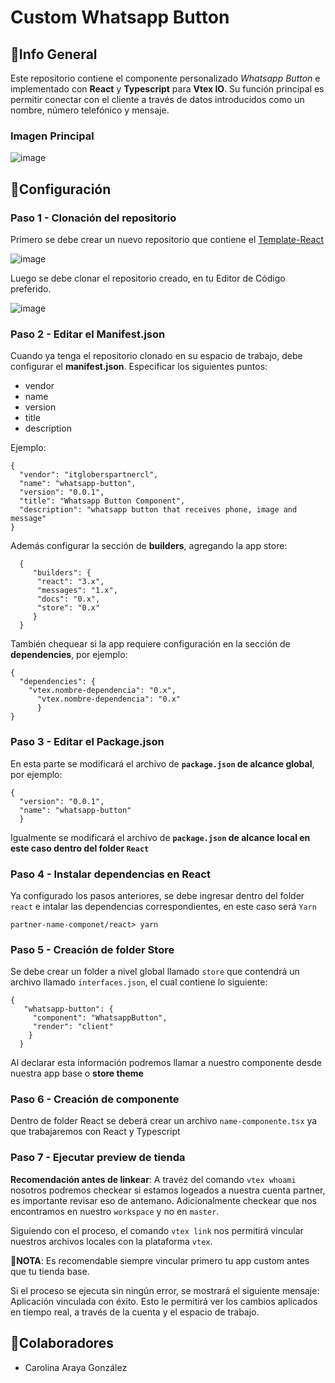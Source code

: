 # Custom Whatsapp Button
## :purple_heart:Info General
Este repositorio contiene el componente personalizado *Whatsapp Button* e implementado con **React** y **Typescript** para **Vtex IO**. Su función principal es permitir conectar con el cliente a través de datos introducidos como un nombre, número telefónico y mensaje.
### Imagen Principal


![image](https://user-images.githubusercontent.com/87923794/193936554-f7170f63-848a-4fd7-9568-50566e526278.png)

## :wrench:Configuración
### Paso 1 - Clonación del repositorio
Primero se debe crear un nuevo repositorio que contiene el [Template-React](https://github.com/vtex-apps/react-app-template)

![image](https://user-images.githubusercontent.com/87923794/193940505-9b651d73-929d-4429-a90c-16be744f3dae.png)

Luego se debe clonar el repositorio creado, en tu Editor de Código preferido.

![image](https://user-images.githubusercontent.com/87923794/193941689-1edfa15e-09cd-47fd-b12c-29f2171ae302.png)

### Paso 2 - Editar el Manifest.json
Cuando ya tenga el repositorio clonado en su espacio de trabajo, debe configurar el **manifest.json**. Especificar los siguientes puntos:
 - vendor
 - name
 - version
 - title
 - description
 
 Ejemplo:
 
    {
      "vendor": "itgloberspartnercl",
      "name": "whatsapp-button",
      "version": "0.0.1",
      "title": "Whatsapp Button Component",
      "description": "whatsapp button that receives phone, image and message"
    }
   
Además configurar la sección de **builders**, agregando la app store:

      {
         "builders": {
          "react": "3.x",
          "messages": "1.x",
          "docs": "0.x",
          "store": "0.x"
         }
      }

También chequear si la app requiere configuración en la sección de **dependencies**, por ejemplo:

    {   
      "dependencies": {
        "vtex.nombre-dependencia": "0.x",
	      "vtex.nombre-dependencia": "0.x"
		  }
    }
       
    
 ### Paso 3 - Editar el Package.json
 En esta parte se modificará el archivo de **`package.json` de alcance global**, por ejemplo:
 
    {
      "version": "0.0.1",
      "name": "whatsapp-button"
	  }

Igualmente se modificará el archivo de **`package.json` de alcance local en este caso dentro del folder `React`**

### Paso 4 - Instalar dependencias en React
Ya configurado los pasos anteriores, se debe ingresar dentro del folder `react` e intalar las dependencias correspondientes, en este caso será `Yarn`

   `partner-name-componet/react> yarn`

### Paso 5 - Creación de folder Store
Se debe crear un folder a nivel global llamado `store` que contendrá un archivo llamado `interfaces.json`, el cual contiene lo siguiente: 

    {
       "whatsapp-button": {
         "component": "WhatsappButton",
         "render": "client"
        }
	  }

Al declarar esta información podremos llamar a nuestro componente desde nuestra app base o **store theme**

### Paso 6 - Creación de componente
Dentro de folder React se deberá crear un archivo `name-componente.tsx` ya que trabajaremos con React y Typescript

### Paso 7 - Ejecutar preview de tienda
**Recomendación antes de linkear**: A travéz del comando `vtex whoami` nosotros podremos checkear si estamos logeados a nuestra cuenta partner, es importante revisar eso de antemano. Adicionalmente checkear que nos encontramos en nuestro `workspace` y no en `master`.

Siguiendo con el proceso, el comando `vtex link` nos permitirá vincular nuestros archivos locales con la plataforma `vtex`.

:pushpin:**NOTA**: Es recomendable siempre vincular primero tu app custom antes que tu tienda base.

Si el proceso se ejecuta sin ningún error, se mostrará el siguiente mensaje: Aplicación vinculada con éxito. 
Esto le permitirá ver los cambios aplicados en tiempo real, a través de la cuenta y el espacio de trabajo.

## :space_invader:Colaboradores
- Carolina Araya González
